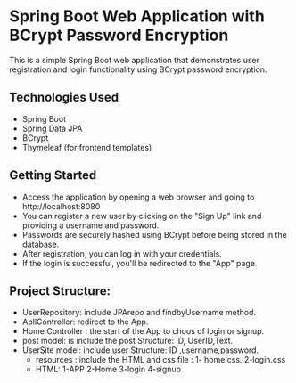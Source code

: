 # Spring Boot Web Application with BCrypt Password Encryption

This is a simple Spring Boot web application that demonstrates user registration and login functionality using BCrypt password encryption.

## Technologies Used

- Spring Boot
- Spring Data JPA
- BCrypt
- Thymeleaf (for frontend templates)

## Getting Started
- Access the application by opening a web browser and going to http://localhost:8080
- You can register a new user by clicking on the "Sign Up" link and providing a username and password.
- Passwords are securely hashed using BCrypt before being stored in the database.
- After registration, you can log in with your credentials.
- If the login is successful, you'll be redirected to the "App" page.

## Project Structure:
- UserRepository: include JPArepo and findbyUsername method.
- ApllController: redirect to the App.
- Home Controller : the start of the App to choos of login or signup.
- post model: is include the post Structure: ID, UserID,Text.
- UserSite model: include user Structure: ID ,username,password.
  - resources : include the HTML and css file :
  1- home.css.
  2-login.css
  - HTML:
  1-APP
  2-Home
  3-login
  4-signup